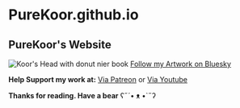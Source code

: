 # PureKoor.github.io

## PureKoor's Website

![Koor's Head with donut nier book](https://cdn.bsky.app/img/banner/plain/did:plc:fk2jv5emukjpegfk6z4u5oh2/bafkreigqfcv3jt457yougmgjmgpszq6gnq2edvvhoqw3r47wa3edx6ydxe@jpeg)
[Follow my Artwork on Bluesky](https://bsky.purekoor.com)

**Help Support my work at:**
[Via Patreon](https://patreon.purekoor.com) or [Via Youtube](https://yt.purekoor.com)


**Thanks for reading. Have a bear**
ʕ˶´• ᴥ •`˶ʔ
